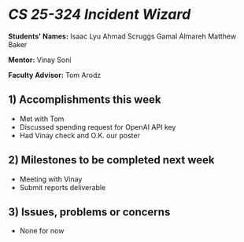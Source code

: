 # *CS 25-324 Incident Wizard*

**Students' Names:**
Isaac Lyu
Ahmad Scruggs
Gamal Almareh
Matthew Baker

**Mentor:**
Vinay Soni

**Faculty Advisor:**
Tom Arodz

## 1) Accomplishments this week ##
   - Met with Tom
   - Discussed spending request for OpenAI API key
   - Had Vinay check and O.K. our poster

## 2) Milestones to be completed next week ##
   - Meeting with Vinay
   - Submit reports deliverable

## 3) Issues, problems or concerns ##
   - None for now
   


